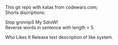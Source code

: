 This git repo with katas from codewars.com;  
Shorts discriptions:  

Stop gninnipS My SdroW!  
Reverse words in sentence with length > 5.  

Who Likes It
Release text description of like system.